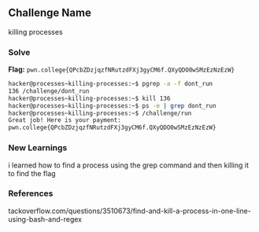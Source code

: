 ## Challenge Name
killing processes

### Solve
**Flag:** `pwn.college{QPcbZDzjqzfNRutzdFXj3gyCM6f.QXyQDO0wSMzEzNzEzW}`

```bash
hacker@processes~killing-processes:~$ pgrep -a -f dont_run
136 /challenge/dont_run
hacker@processes~killing-processes:~$ kill 136
hacker@processes~killing-processes:~$ ps -e | grep dont_run
hacker@processes~killing-processes:~$ /challenge/run
Great job! Here is your payment:
pwn.college{QPcbZDzjqzfNRutzdFXj3gyCM6f.QXyQDO0wSMzEzNzEzW}
```

### New Learnings
i learned how to find a process using the grep command and then killing it to find the flag

### References 
tackoverflow.com/questions/3510673/find-and-kill-a-process-in-one-line-using-bash-and-regex
